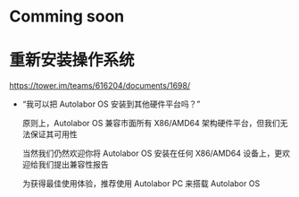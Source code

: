 # Comming soon


# 重新安装操作系统

https://tower.im/teams/616204/documents/1698/



* “我可以把 Autolabor OS 安装到其他硬件平台吗？”

    原则上，Autolabor OS 兼容市面所有 X86/AMD64 架构硬件平台，但我们无法保证其可用性

    当然我们仍然欢迎你将 Autolabor OS 安装在任何 X86/AMD64 设备上，更欢迎给我们提出兼容性报告
    
    为获得最佳使用体验，推荐使用 Autolabor PC 来搭载 Autolabor OS
